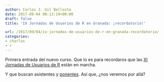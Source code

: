 ```yaml
---
author: Carlos J. Gil Bellosta
date: 2017-09-04 08:13:19+00:00
draft: false
title: 'IX Jornadas de Usuarios de R en Granada: ¡recordatorio!'

url: /2017/09/04/ix-jornadas-de-usuarios-de-r-en-granada-recordatorio/
categories:
- charlas
- r
---
```


Primera entrada del nuevo curso. Que lo es para recordaros que las [XI Jornadas de Usuarios de R](http://r-es.org/9jornadasR/) están en marcha.

Y que buscan asistentes y [ponentes](https://easychair.org/cfp/9JUR). Así que, ¿nos veremos por allá?
